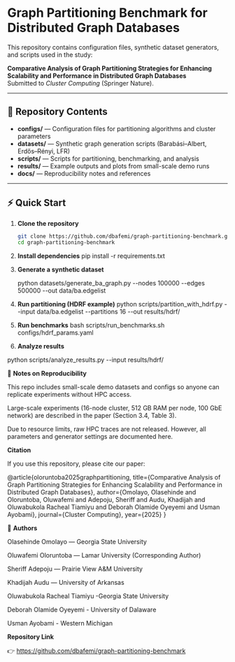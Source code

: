 # Graph Partitioning Benchmark for Distributed Graph Databases

This repository contains configuration files, synthetic dataset generators, and scripts used in the study:

**Comparative Analysis of Graph Partitioning Strategies for Enhancing Scalability and Performance in Distributed Graph Databases**  
Submitted to *Cluster Computing* (Springer Nature).

---

## 📂 Repository Contents
- **configs/** — Configuration files for partitioning algorithms and cluster parameters  
- **datasets/** — Synthetic graph generation scripts (Barabási–Albert, Erdős–Rényi, LFR)  
- **scripts/** — Scripts for partitioning, benchmarking, and analysis  
- **results/** — Example outputs and plots from small-scale demo runs  
- **docs/** — Reproducibility notes and references  

---

## ⚡ Quick Start

1. **Clone the repository**
   ```bash
   git clone https://github.com/dbafemi/graph-partitioning-benchmark.git
   cd graph-partitioning-benchmark

2. **Install dependencies**
pip install -r requirements.txt

3. **Generate a synthetic dataset**

   python datasets/generate_ba_graph.py --nodes 100000 --edges 500000 --out data/ba.edgelist

4. **Run partitioning (HDRF example)**
python scripts/partition_with_hdrf.py --input data/ba.edgelist --partitions 16 --out results/hdrf/

   
5. **Run benchmarks**
   bash scripts/run_benchmarks.sh configs/hdrf_params.yaml

6. **Analyze results**
   
python scripts/analyze_results.py --input results/hdrf/

🧪 **Notes on Reproducibility**

This repo includes small-scale demo datasets and configs so anyone can replicate experiments without HPC access.

Large-scale experiments (16-node cluster, 512 GB RAM per node, 100 GbE network) are described in the paper (Section 3.4, Table 3).

Due to resource limits, raw HPC traces are not released. However, all parameters and generator settings are documented here.

**Citation**

If you use this repository, please cite our paper:

@article{oloruntoba2025graphpartitioning,
  title={Comparative Analysis of Graph Partitioning Strategies for Enhancing Scalability and Performance in Distributed Graph Databases},
  author={Omolayo, Olasehinde and Oloruntoba, Oluwafemi and Adepoju, Sheriff and Audu, Khadijah and Oluwabukola Racheal Tiamiyu and Deborah Olamide Oyeyemi and Usman Ayobami},
  journal={Cluster Computing},
  year={2025}
}


👥 **Authors**

Olasehinde Omolayo — Georgia State University

Oluwafemi Oloruntoba — Lamar University (Corresponding Author)

Sheriff Adepoju — Prairie View A&M University

Khadijah Audu — University of Arkansas 

Oluwabukola Racheal Tiamiyu -Georgia State University

Deborah Olamide Oyeyemi - University of Dalaware

Usman Ayobami - Western Michigan

**Repository Link**

👉 https://github.com/dbafemi/graph-partitioning-benchmark
